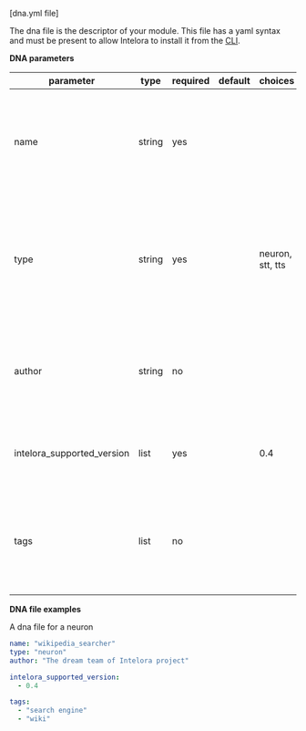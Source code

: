 [dna.yml file]

The dna file is the descriptor of your module.
This file has a yaml syntax and must be present to allow Intelora to install it from the [CLI](../intelora_cli.md).

**DNA parameters**

| parameter                  | type   | required | default | choices          | comment                                                       |
|----------------------------|--------|----------|---------|------------------|---------------------------------------------------------------------------------------------------------------------------------------|
| name                       | string | yes      |         |                  | Lowercase. It will be the name of the folder installed in ressources_dir for the target type of resource                                |
| type                       | string | yes      |         | neuron, stt, tts | The type of resource. This will be used by Intelora install process to place the resource in the right directory set in resources_dir     |
| author                     | string | no       |         |                  | String that contain info about the author of the modul like a name or a github profile page                                                 |
| intelora_supported_version | list   | yes      |         | 0.4              | list of intelora __MAJOR__ version the module support. E.g `- 0.4`                                                                          |
| tags                       | list   | no       |         |                  | list of tags that can help to categorize the module. E.g: "email", "social network", "search engine"                                    |

**DNA file examples**

A dna file for a neuron
```yml
name: "wikipedia_searcher"
type: "neuron"
author: "The dream team of Intelora project"

intelora_supported_version:
  - 0.4

tags:
  - "search engine"
  - "wiki"
```
